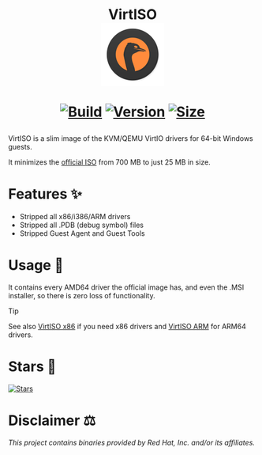 <h1 align="center">VirtISO<br />
<div align="center">
<a href="https://github.com/qemus/virtiso"><img src="https://github.com/qemus/virtiso/raw/master/.github/logo.png" title="Logo" style="max-width:100%;" width="128" /></a>
</div>
<div align="center">
  
  [![Build](https://github.com/qemus/virtiso/actions/workflows/build.yml/badge.svg)](https://github.com/qemus/virtiso/)
  [![Version](https://img.shields.io/github/v/tag/qemus/virtiso?label=version&sort=semver&color=066da5)](https://github.com/qemus/virtiso/releases)
  [![Size](https://img.shields.io/badge/size-25.6_MB-steelblue?style=flat&color=066da5)](https://github.com/qemus/virtiso/releases)
  
</div></h1>

VirtISO is a slim image of the KVM/QEMU VirtIO drivers for 64-bit Windows guests.

It minimizes the [official ISO](https://fedorapeople.org/groups/virt/virtio-win/direct-downloads/latest-virtio/) from 700 MB to just 25 MB in size.

# Features ✨

  - Stripped all x86/i386/ARM drivers
  - Stripped all .PDB (debug symbol) files
  - Stripped Guest Agent and Guest Tools

# Usage 🚀
  
  It contains every AMD64 driver the official image has, and even the .MSI installer, so there is zero loss of functionality.

> [!TIP]
> See also [VirtISO x86](https://github.com/qemus/virtiso-x86/) if you need x86 drivers and [VirtISO ARM](https://github.com/qemus/virtiso-arm/) for ARM64 drivers.

# Stars 🌟
[![Stars](https://starchart.cc/qemus/virtiso.svg?variant=adaptive)](https://starchart.cc/qemus/virtiso)

# Disclaimer ⚖️

  *This project contains binaries provided by Red Hat, Inc. and/or its affiliates.*
